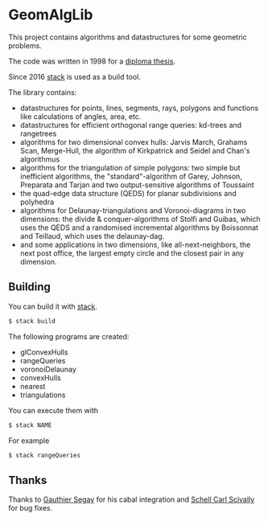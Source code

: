 # GeomAlgLib

This project contains algorithms and datastructures for some geometric problems.

The code was written in 1998 for a 
[diploma thesis](https://jdinkla.github.io/software-development/1998/10/19/geometric-algorithms-in-haskell.html).

Since 2016 [stack](https://docs.haskellstack.org) is used as a build tool.

The library contains:

- datastructures for points, lines, segments, rays, polygons and functions like calculations of angles, area, etc.
- datastructures for efficient orthogonal range queries: kd-trees and rangetrees
- algorithms for two dimensional convex hulls: Jarvis March, Grahams Scan, Merge-Hull, the algorithm of Kirkpatrick and Seidel and Chan's algorithmus
- algorithms for the triangulation of simple polygons: two simple but inefficient algorithms, the "standard"-algorithm of Garey, Johnson, Preparata and Tarjan and two output-sensitive algorithms of Toussaint
- the quad-edge data structure (QEDS) for planar subdivisions and polyhedra
- algorithms for Delaunay-triangulations and Voronoi-diagrams in two dimensions: the divide & conquer-algorithms of Stolfi and Guibas, which uses the QEDS and a randomised incremental algorithms by Boissonnat and Teillaud, which uses the delaunay-dag.
- and some applications in two dimensions, like all-next-neighbors, the next post office, the largest empty circle and the closest pair in any dimension.

## Building

You can build it with [stack](https://docs.haskellstack.org).

```bash
$ stack build
```

The following programs are created:

- glConvexHulls
- rangeQueries
- voronoiDelaunay
- convexHulls
- nearest
- triangulations

You can execute them with

```bash
$ stack NAME
```

For example

```bash
$ stack rangeQueries
```

## Thanks

Thanks to [Gauthier Segay](https://github.com/smoothdeveloper) for his 
cabal integration and [Schell Carl Scivally](https://github.com/schell) for 
bug fixes.
